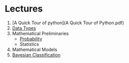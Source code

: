 # Lectures

1. [A Quick Tour of python](A Quick Tour of Python.pdf)
1. [Data Types](Data-Types.ipynb)
1. Mathematical Preliminaries
    * [Probability](Probability.ipynb)
    * Statistics
1. Mathematical Models
1. [Bayesian Classification](Naive-Bayes.ipynb)
